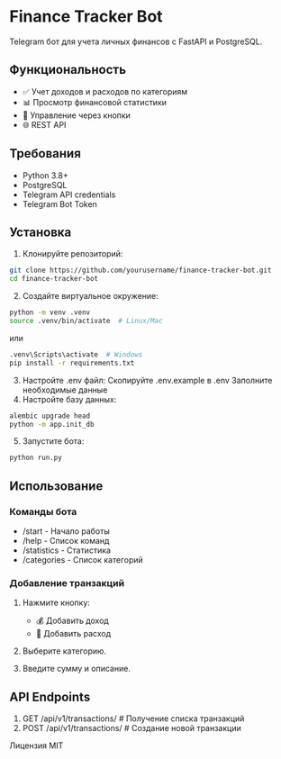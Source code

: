 # Finance Tracker Bot

Telegram бот для учета личных финансов с FastAPI и PostgreSQL.

## Функциональность
- ✅ Учет доходов и расходов по категориям
- 📊 Просмотр финансовой статистики
- 🔘 Управление через кнопки
- 🌐 REST API

## Требования
- Python 3.8+
- PostgreSQL
- Telegram API credentials
- Telegram Bot Token

## Установка

1. Клонируйте репозиторий:
```bash
git clone https://github.com/yourusername/finance-tracker-bot.git
cd finance-tracker-bot
```

2. Создайте виртуальное окружение:
```bash
python -m venv .venv
source .venv/bin/activate  # Linux/Mac
```
или
```bash
.venv\Scripts\activate  # Windows
pip install -r requirements.txt
```
3. Настройте .env файл:
Скопируйте .env.example в .env
Заполните необходимые данные
4. Настройте базу данных:
```bash
alembic upgrade head
python -m app.init_db
```
5. Запустите бота:
```bash
python run.py
```
## Использование

### Команды бота

- /start      - Начало работы
- /help       - Список команд
- /statistics - Статистика 
- /categories - Список категорий

### Добавление транзакций

1. Нажмите кнопку:
   - 💰 Добавить доход
   - 💸 Добавить расход

2. Выберите категорию.

3. Введите сумму и описание.

## API Endpoints
1. GET  /api/v1/transactions/  # Получение списка транзакций
2. POST /api/v1/transactions/  # Создание новой транзакции

Лицензия
MIT